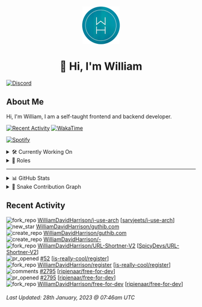 <p align="center">
  <a href="https://wdh.gg">
    <img src="https://raw.githubusercontent.com/WilliamDavidHarrison/WilliamDavidHarrison/main/assets/logo.png" height="100" width="100">
  </a>
</p>

<h1 align="center">👋 Hi, I'm William</h1>

[![Discord](https://lanyard.cnrad.dev/api/853158265466257448)](https://wdh.gg/discord/account)

## About Me
Hi, I'm William, I am a self-taught frontend and backend developer.

[![Recent Activity](https://img.shields.io/badge/-Recent%20Activity-333333?style=for-the-badge&logo=github)](https://wdh.gg/activity)
[![WakaTime](https://wakatime.com/badge/user/817e29c1-e1ac-4adc-936b-37bfa447c165.svg?style=for-the-badge)](https://wdh.gg/wakatime)

[![Spotify](https://spotify-github-profile.vercel.app/api/view?uid=4kteqc82me1u1vxevzly2azqs&cover_image=true&theme=novatorem&show_offline=false&background_color=121212&bar_color=53b14f&bar_color_cover=false)](https://wdh.gg/spotify)

<details>
  <summary>🛠️ Currently Working On</summary>
  <br>

  [![Easy Script](https://img.shields.io/badge/-Easy%20Script-333333?style=for-the-badge)](https://wdh.gg/easyscript)

</details>

<details>
  <summary>💼 Roles</summary>
  <br>

  [![Free Domains](https://img.shields.io/badge/Free%20Domains-Owner-222222?style=for-the-badge)](https://wdh.gg/free-domains)

  [![Future Focus Accounting](https://img.shields.io/badge/Future%20Focus%20Accounting-Developer-222222?style=for-the-badge)](https://wdh.gg/ffa/github)

  [![Open Domains](https://img.shields.io/badge/Open%20Domains-Maintainer-222222?style=for-the-badge)](https://wdh.gg/open-domains)

  [![is-a.dev](https://img.shields.io/badge/is--a.dev-Maintainer-222222?style=for-the-badge)](https://wdh.gg/is-a-dev)

  [![is-a-good.dev](https://img.shields.io/badge/is--a--good.dev-Helper-222222?style=for-the-badge)](https://wdh.gg/is-a-good-dev)

</details>

---

<details>
  <summary>📊 GitHub Stats</summary>
  <br>

  ![GitHub Stats](https://github-readme-stats.vercel.app/api?username=williamdavidharrison&theme=algolia&show_icons=true&border_radius=8&count_private=true&include_all_commits=true)

  ![Top Languages](https://github-readme-stats.vercel.app/api/top-langs/?username=williamdavidharrison&theme=algolia&layout=compact&border_radius=8)

</details>

<details>
  <summary>🐍 Snake Contribution Graph</summary>
  <br>

  ![Snake](https://github.com/WilliamDavidHarrison/WilliamDavidHarrison/blob/output/github-contribution-grid-snake.svg)

</details>

## Recent Activity

<!--RECENT_ACTIVITY:start-->
![fork_repo](https://cdn.jsdelivr.net/gh/Readme-Workflows/Readme-Icons@main/icons/octicons/ForkedRepository.svg) [WilliamDavidHarrison/i-use-arch](https://github.com/WilliamDavidHarrison/i-use-arch) [[sarvjeets/i-use-arch](https://github.com/sarvjeets/i-use-arch)]<br>
![new_star](https://cdn.jsdelivr.net/gh/Readme-Workflows/Readme-Icons@main/icons/octicons/StarredRepositoryYellow.svg) [WilliamDavidHarrison/guthib.com](https://github.com/WilliamDavidHarrison/guthib.com)<br>
![create_repo](https://cdn.jsdelivr.net/gh/Readme-Workflows/Readme-Icons@main/icons/octicons/Repository.svg) [WilliamDavidHarrison/guthib.com](https://github.com/WilliamDavidHarrison/guthib.com)<br>
![create_repo](https://cdn.jsdelivr.net/gh/Readme-Workflows/Readme-Icons@main/icons/octicons/Repository.svg) [WilliamDavidHarrison/-](https://github.com/WilliamDavidHarrison/-)<br>
![fork_repo](https://cdn.jsdelivr.net/gh/Readme-Workflows/Readme-Icons@main/icons/octicons/ForkedRepository.svg) [WilliamDavidHarrison/URL-Shortner-V2](https://github.com/WilliamDavidHarrison/URL-Shortner-V2) [[SpicyDevs/URL-Shortner-V2](https://github.com/SpicyDevs/URL-Shortner-V2)]<br>
![pr_opened](https://cdn.jsdelivr.net/gh/Readme-Workflows/Readme-Icons@main/icons/octicons/PullRequestOpened.svg) [#52](https://github.com/is-really-cool/register/pull/52) [[is-really-cool/register](https://github.com/is-really-cool/register)]<br>
![fork_repo](https://cdn.jsdelivr.net/gh/Readme-Workflows/Readme-Icons@main/icons/octicons/ForkedRepository.svg) [WilliamDavidHarrison/register](https://github.com/WilliamDavidHarrison/register) [[is-really-cool/register](https://github.com/is-really-cool/register)]<br>
![comments](https://cdn.jsdelivr.net/gh/Readme-Workflows/Readme-Icons@main/icons/octicons/Comment.svg) [#2795](https://github.com/ripienaar/free-for-dev/pull/2795#issuecomment-1407298682) [[ripienaar/free-for-dev](https://github.com/ripienaar/free-for-dev)]<br>
![pr_opened](https://cdn.jsdelivr.net/gh/Readme-Workflows/Readme-Icons@main/icons/octicons/PullRequestOpened.svg) [#2795](https://github.com/ripienaar/free-for-dev/pull/2795) [[ripienaar/free-for-dev](https://github.com/ripienaar/free-for-dev)]<br>
![fork_repo](https://cdn.jsdelivr.net/gh/Readme-Workflows/Readme-Icons@main/icons/octicons/ForkedRepository.svg) [WilliamDavidHarrison/free-for-dev](https://github.com/WilliamDavidHarrison/free-for-dev) [[ripienaar/free-for-dev](https://github.com/ripienaar/free-for-dev)]<br>
<!--RECENT_ACTIVITY:end-->

<!--RECENT_ACTIVITY:last_update-->
###### Last Updated: 28th January, 2023 @ 07:46am UTC
<!--RECENT_ACTIVITY:last_update_end-->
